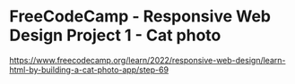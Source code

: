 # FreeCodeCamp - Responsive Web Design Project 1 - Cat photo



https://www.freecodecamp.org/learn/2022/responsive-web-design/learn-html-by-building-a-cat-photo-app/step-69
